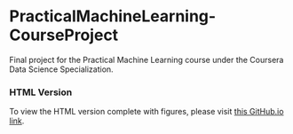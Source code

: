 # PracticalMachineLearning-CourseProject

Final project for the Practical Machine Learning course under the Coursera Data Science Specialization.


### HTML Version

To view the HTML version complete with figures, please visit [this GitHub.io link](http://tonymatera.github.io/PracticalMachineLearning-CourseProject).